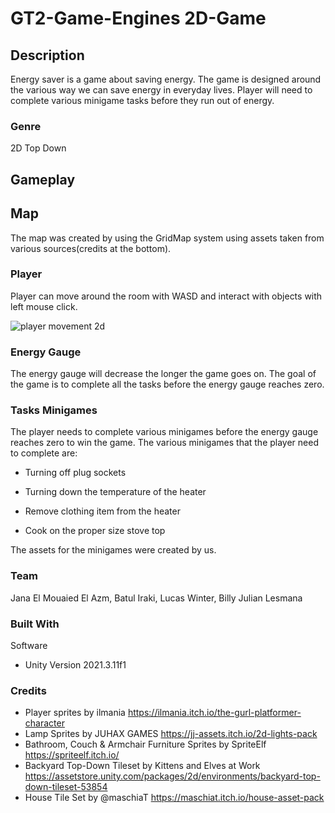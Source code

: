 # GT2-Game-Engines 2D-Game


## Description
Energy saver is a game about saving energy. The game is designed around the various way we can save energy in everyday lives. Player will need to complete various minigame tasks before they run out of energy.

### Genre
2D Top Down

## Gameplay

## Map
The map was created by using the GridMap system using assets taken from various sources(credits at the bottom).

### Player 
Player can move around the room with WASD and interact with objects with left mouse click.

![player movement 2d](https://user-images.githubusercontent.com/63732813/205146899-caf0f507-bd19-4f93-a494-ecbde1316adf.gif)

### Energy Gauge
The energy gauge will decrease the longer the game goes on. The goal of the game is to complete all the tasks before the energy gauge reaches zero.

### Tasks Minigames
The player needs to complete various minigames before the energy gauge reaches zero to win the game. The various minigames that the player need to complete are:

* Turning off plug sockets

* Turning down the temperature of the heater

* Remove clothing item from the heater

* Cook on the proper size stove top

The assets for the minigames were created by us.

### Team
Jana El Mouaied El Azm, Batul Iraki, Lucas Winter, Billy Julian Lesmana

### Built With
Software
* Unity Version 2021.3.11f1

### Credits
* Player sprites by ilmania https://ilmania.itch.io/the-gurl-platformer-character
* Lamp Sprites by JUHAX GAMES https://jj-assets.itch.io/2d-lights-pack 
* Bathroom, Couch & Armchair Furniture Sprites by SpriteElf https://spriteelf.itch.io/
* Backyard Top-Down Tileset by Kittens and Elves at Work https://assetstore.unity.com/packages/2d/environments/backyard-top-down-tileset-53854
* House Tile Set by @maschiaT https://maschiat.itch.io/house-asset-pack

